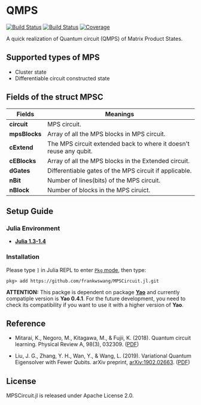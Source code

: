 # QMPS

[![Build Status](https://travis-ci.com/frankwswang/QMPS.jl.svg?branch=master)](https://travis-ci.com/frankwswang/QMPS.jl)
[![Build Status](https://ci.appveyor.com/api/projects/status/github/frankwswang/QMPS.jl?svg=true)](https://ci.appveyor.com/project/frankwswang/QMPS-jl)
[![Coverage](https://codecov.io/gh/frankwswang/QMPS.jl/branch/master/graph/badge.svg)](https://codecov.io/gh/frankwswang/QMPS.jl)

A quick realization of Quantum circuit (QMPS) of Matrix Product States.

## Supported types of MPS
- Cluster state
- Differentiable circuit constructed state

## Fields of the struct MPSC
Fields | Meanings
------------ | -------------
__circuit__|MPS circuit.
__mpsBlocks__|Array of all the MPS blocks in MPS circuit.
__cExtend__|The MPS circuit extended back to where it doesn't reuse any qubit.
__cEBlocks__|Array of all the MPS blocks in the Extended circuit.
__dGates__|Differentiable gates of the MPS circuit if applicable.
__nBit__|Number of lines(bits) of the MPS circuit. 
__nBlock__|Number of blocks in the MPS ciruict.

## Setup Guide
### Julia Environment
* [__Julia 1.3-1.4__](https://julialang.org)

### Installation
Please type `]` in Julia REPL to enter [`Pkg` mode](https://julialang.github.io/Pkg.jl/v1.0/index.html), then type:
```
pkg> add https://github.com/frankwswang/MPSCircuit.jl.git
``` 
__ATTENTION:__ This packge is dependent on package [__Yao__](https://github.com/QuantumBFS/Yao.jl) and currently compatiple version is __Yao 0.4.1__. For the future development, you need to check its compatibility if you want to use it with a higher version of __Yao__. 

## Reference
* Mitarai, K., Negoro, M., Kitagawa, M., & Fujii, K. (2018). Quantum circuit learning. Physical Review A, 98(3), 032309. ([PDF](https://arxiv.org/pdf/1803.00745.pdf))

* Liu, J. G., Zhang, Y. H., Wan, Y., & Wang, L. (2019). Variational Quantum Eigensolver with Fewer Qubits. arXiv preprint, [arXiv:1902.02663](https://arxiv.org/abs/1902.02663). ([PDF](https://arxiv.org/pdf/1902.02663.pdf))

## License
MPSCircuit.jl is released under Apache License 2.0.